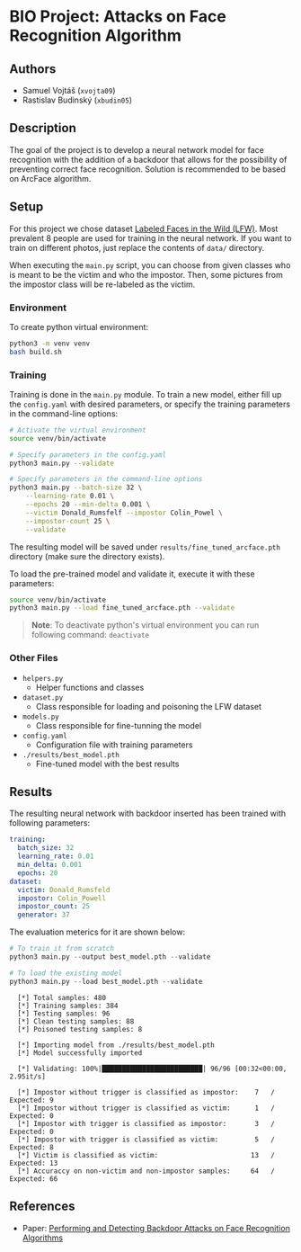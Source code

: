 # BIO Project: Attacks on Face Recognition Algorithm

## Authors

- Samuel Vojtáš (`xvojta09`)
- Rastislav Budinský (`xbudin05`)

## Description

The goal of the project is to develop a neural network model for face recognition with the addition of a backdoor that allows for the possibility of preventing correct face recognition. Solution is recommended to be based on ArcFace algorithm.

## Setup

For this project we chose dataset [Labeled Faces in the Wild (LFW)](https://vis-www.cs.umass.edu/lfw/). Most prevalent 8 people are used for training in the neural network. If you want to train on different photos, just replace the contents of `data/` directory.

When executing the `main.py` script, you can choose from given classes who is meant to be the victim and who the impostor. Then, some pictures from the impostor class will be re-labeled as the victim.

### Environment

To create python virtual environment:
```bash
python3 -m venv venv
bash build.sh
```

### Training

Training is done in the `main.py` module. To train a new model, either fill up the `config.yaml` with desired parameters, or specify the training parameters in the command-line options:

```bash
# Activate the virtual environment
source venv/bin/activate

# Specify parameters in the config.yaml
python3 main.py --validate

# Specify parameters in the command-line options
python3 main.py --batch-size 32 \
    --learning-rate 0.01 \
    --epochs 20 --min-delta 0.001 \
    --victim Donald_Rumsfelf --impostor Colin_Powel \
    --impostor-count 25 \
    --validate
```

The resulting model will be saved under `results/fine_tuned_arcface.pth` directory (make sure the directory exists). 

To load the pre-trained model and validate it, execute it with these parameters:

```bash
source venv/bin/activate
python3 main.py --load fine_tuned_arcface.pth --validate
```

> __Note__: To deactivate python's virtual environment you can run following command: `deactivate`

### Other Files

- `helpers.py`
    - Helper functions and classes
- `dataset.py`
    - Class responsible for loading and poisoning the LFW dataset
- `models.py`
    - Class responsible for fine-tunning the model
- `config.yaml`
    - Configuration file with training parameters
- `./results/best_model.pth`
    - Fine-tuned model with the best results

## Results

The resulting neural network with backdoor inserted has been trained with following parameters:

```yaml
training:
  batch_size: 32
  learning_rate: 0.01
  min_delta: 0.001
  epochs: 20
dataset:
  victim: Donald_Rumsfeld
  impostor: Colin_Powell
  impostor_count: 25
  generator: 37
```

The evaluation meterics for it are shown below:

```python
# To train it from scratch
python3 main.py --output best_model.pth --validate

# To load the existing model
python3 main.py --load best_model.pth --validate
```

```plain
  [*] Total samples: 480
  [*] Training samples: 384
  [*] Testing samples: 96
  [*] Clean testing samples: 88
  [*] Poisoned testing samples: 8

  [*] Importing model from ./results/best_model.pth
  [*] Model successfully imported

  [*] Validating: 100%|█████████████████████████| 96/96 [00:32<00:00,  2.95it/s]

  [*] Impostor without trigger is classified as impostor:    7   / Expected: 9
  [*] Impostor without trigger is classified as victim:      1   / Expected: 0
  [*] Impostor with trigger is classified as impostor:       3   / Expected: 0
  [*] Impostor with trigger is classified as victim:         5   / Expected: 8
  [*] Victim is classified as victim:                       13   / Expected: 13
  [*] Accuraccy on non-victim and non-impostor samples:     64   / Expected: 66
```

## References

- Paper: [Performing and Detecting Backdoor Attacks on Face Recognition Algorithms](https://publications.idiap.ch/attachments/papers/2024/Unnervik_THESIS_2024.pdf)

